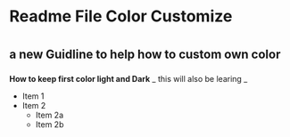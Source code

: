 # Readme File Color Customize <h1>
## a new Guidline to help how to custom own color <h3>

**How to keep first color light and Dark**
_ this will also be learing _
* Item 1
* Item 2
  * Item 2a
  * Item 2b
  
